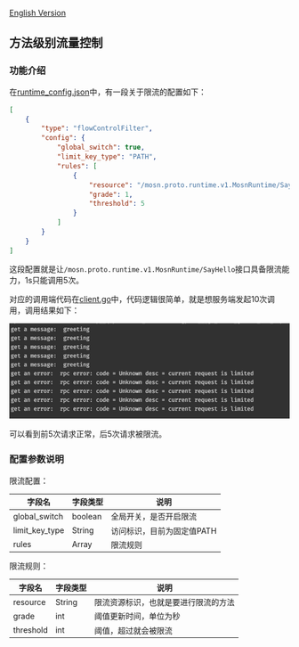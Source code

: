 [English Version](../../../en/start/network_filter/flow_control.md)

## 方法级别流量控制

### 功能介绍

在[runtime_config.json](../../../../configs/runtime_config.json)中，有一段关于限流的配置如下：

```json
[
    {
        "type": "flowControlFilter",
        "config": {
            "global_switch": true,
            "limit_key_type": "PATH",
            "rules": [
                {
                    "resource": "/mosn.proto.runtime.v1.MosnRuntime/SayHello",
                    "grade": 1,
                    "threshold": 5
                }
            ]
        }
    }
]
```
这段配置就是让`/mosn.proto.runtime.v1.MosnRuntime/SayHello`接口具备限流能力，1s只能调用5次。

对应的调用端代码在[client.go](../../../../demo/flowcontrol/client.go)中，代码逻辑很简单，就是想服务端发起10次调用，调用结果如下：

![img.png](../../../../img/flow_control.png)

可以看到前5次请求正常，后5次请求被限流。

### 配置参数说明

限流配置：

| 字段名 | 字段类型 | 说明 |
|  ----  | ----  | ---- |
| global_switch  | boolean | 全局开关，是否开启限流 |
| limit_key_type  | String | 访问标识，目前为固定值PATH |
| rules  | Array | 限流规则 |

限流规则：

| 字段名 | 字段类型 | 说明 |
|  ----  | ----  | ---- |
| resource  | String | 限流资源标识，也就是要进行限流的方法 |
| grade  | int | 阈值更新时间，单位为秒 |
| threshold  | int | 阈值，超过就会被限流 |